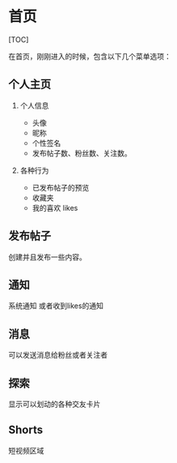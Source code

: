 # 首页

[TOC]

在首页，刚刚进入的时候，包含以下几个菜单选项：

## 个人主页

1. 个人信息
   + 头像
   + 昵称
   + 个性签名
   + 发布帖子数、粉丝数、关注数。

2. 各种行为
   + 已发布帖子的预览
   + 收藏夹
   + 我的喜欢 likes



## 发布帖子

创建并且发布一些内容。



## 通知

系统通知 或者收到likes的通知



## 消息

可以发送消息给粉丝或者关注者



## 探索

显示可以划动的各种交友卡片



## Shorts 

短视频区域







